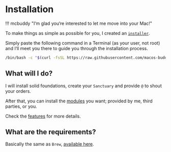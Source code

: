 # Installation

!!! mcbuddy "I‘m glad you‘re interested to let me move into your Mac!"

To make things as simple as possible for you, I created an [`installer`](https://github.com/macos-buddy/install).

Simply paste the following command in a Terminal (as your user, not root) and I‘ll meet you there to guide you through the installation process.

```bash
/bin/bash -c "$(curl -fsSL https://raw.githubusercontent.com/macos-buddy/install/master/install)"
```

## What will I do?

I will install solid foundations, create your `Sanctuary` and provide `@` to shout your orders. 

After that, you can install the [modules](modules.md) you want; provided by me, third parties, or you.

Check the [features](features.md) for more details.


## What are the requirements?

Basically the same as `Brew`, [available here](https://docs.brew.sh/Installation#macos-requirements).
